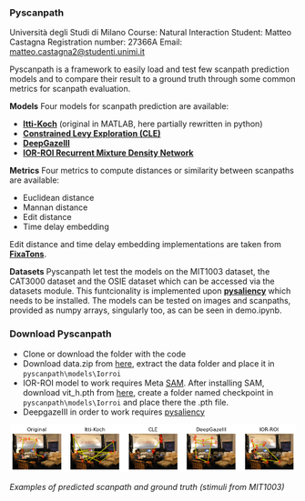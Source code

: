 ### Pyscanpath

Università degli Studi di Milano
Course: Natural Interaction
Student: Matteo Castagna
Registration number: 27366A
Email: matteo.castagna2@studenti.unimi.it

Pyscanpath is a framework to easily load and test few scanpath prediction models and to compare their result to a ground truth through some common metrics for scanpath evaluation.

**Models**
Four models for scanpath prediction are available:
- __[Itti-Koch](https://github.com/DirkBWalther/SaliencyToolbox)__ (original in MATLAB, here partially rewritten in python)
- __[Constrained Levy Exploration (CLE)](https://github.com/phuselab/CLE)__
- __[DeepGazeIII](https://github.com/matthias-k/DeepGaze)__
- __[IOR-ROI Recurrent Mixture Density Network](https://github.com/sunwj/scanpath)__

**Metrics**
Four metrics to compute distances or similarity between scanpaths are available:
- Euclidean distance
- Mannan distance
- Edit distance
- Time delay embedding

Edit distance and time delay embedding implementations are taken from __[FixaTons](https://github.com/dariozanca/FixaTons/tree/master)__.

**Datasets**
Pyscanpath let test the models on the MIT1003 dataset, the CAT3000 dataset and the OSIE dataset which can be accessed via the datasets module. This funtcionality is implemented upon __[pysaliency](https://github.com/matthias-k/pysaliency/tree/dev)__ which needs to be installed.
The models can be tested on images and scanpaths, provided as numpy arrays, singularly too, as can be seen in demo.ipynb.

### Download Pyscanpath
- Clone or download the folder with the code
- Download data.zip from [here](https://mega.nz/file/KvxEXS5Z#p-ZxpjiJ6k9Tj9vxH8CGX0Ec9MQW0SJX_XSeEJcmvW0), extract the data folder and place it in `pyscanpath\models\Iorroi`
- IOR-ROI model to work requires Meta [SAM](https://github.com/facebookresearch/segment-anything). After installing SAM, download vit_h.pth from [here](https://dl.fbaipublicfiles.com/segment_anything/sam_vit_h_4b8939.pth), create a folder named checkpoint in `pyscanpath\models\Iorroi` and place there the .pth file.
- DeepgazeIII in order to work requires [pysaliency](https://github.com/matthias-k/pysaliency/tree/dev)

![](/sample/example.png)

*Examples of predicted scanpath and ground truth (stimuli from MIT1003)*